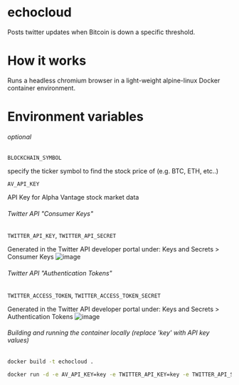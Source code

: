 # echocloud
Posts twitter updates when Bitcoin is down a specific threshold.


# How it works
Runs a headless chromium browser in a light-weight alpine-linux Docker container environment.



# Environment variables

###### optional
`BLOCKCHAIN_SYMBOL`

specify the ticker symbol to find the stock price of (e.g. BTC, ETH, etc..)


`AV_API_KEY`

API Key for Alpha Vantage stock market data

  
###### Twitter API "Consumer Keys"
`TWITTER_API_KEY`,
`TWITTER_API_SECRET`

Generated in the Twitter API developer portal under: Keys and Secrets > Consumer Keys
![image](https://user-images.githubusercontent.com/60449948/161392837-4e1c9a5b-5f97-4805-bc7c-0813905c4177.png)


###### Twitter API "Authentication Tokens"
`TWITTER_ACCESS_TOKEN`,
`TWITTER_ACCESS_TOKEN_SECRET`

Generated in the Twitter API developer portal under: Keys and Secrets > Authentication Tokens
![image](https://user-images.githubusercontent.com/60449948/161392560-526f8d60-edbb-44e2-926f-f558363f13ca.png)


###### Building and running the container locally (replace 'key' with API key values)
  
```bash
docker build -t echocloud .

docker run -d -e AV_API_KEY=key -e TWITTER_API_KEY=key -e TWITTER_API_SECRET=key -e TWITTER_ACCESS_TOKEN=key -e TWITTER_ACCESS_TOKEN_SECRET=key  -e BLOCKCHAIN_SYMBOL=BTC echocloud
```
  
  
  
  
 
